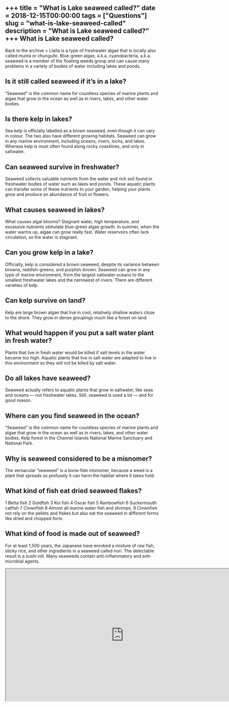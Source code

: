 +++
title = "What is Lake seaweed called?"
date = 2018-12-15T00:00:00
tags = ["Questions"]
slug = "what-is-lake-seaweed-called"
description = "What is Lake seaweed called?"
+++
What is Lake seaweed called?
----------------------------

Back to the archive &gt; Llaita is a type of freshwater algae that is locally also called munta or chungullo. Blue-green algae, a.k.a. cyanobacteria, a.k.a. seaweed is a member of the floating weeds group and can cause many problems in a variety of bodies of water including lakes and ponds.

Is it still called seaweed if it’s in a lake?
---------------------------------------------

“Seaweed” is the common name for countless species of marine plants and algae that grow in the ocean as well as in rivers, lakes, and other water bodies.

Is there kelp in lakes?
-----------------------

Sea kelp is officially labelled as a brown seaweed, even though it can vary in colour. The two also have different growing habitats. Seaweed can grow in any marine environment, including oceans, rivers, lochs, and lakes. Whereas kelp is most often found along rocky coastlines, and only in saltwater.

Can seaweed survive in freshwater?
----------------------------------

Seaweed collects valuable nutrients from the water and rich soil found in freshwater bodies of water such as lakes and ponds. These aquatic plants can transfer some of these nutrients to your garden, helping your plants grow and produce an abundance of fruit or flowers.

What causes seaweed in lakes?
-----------------------------

What causes algal blooms? Stagnant water, high temperature, and excessive nutrients stimulate blue-green algae growth. In summer, when the water warms up, algae can grow really fast. Water reservoirs often lack circulation, so the water is stagnant.

Can you grow kelp in a lake?
----------------------------

Officially, kelp is considered a brown seaweed, despite its variance between browns, reddish-greens, and purplish-brown. Seaweed can grow in any type of marine environment, from the largest saltwater oceans to the smallest freshwater lakes and the narrowest of rivers. There are different varieties of kelp.

Can kelp survive on land?
-------------------------

Kelp are large brown algae that live in cool, relatively shallow waters close to the shore. They grow in dense groupings much like a forest on land.

What would happen if you put a salt water plant in fresh water?
---------------------------------------------------------------

Plants that live in fresh water would be killed if salt levels in the water became too high. Aquatic plants that live in salt water are adapted to live in this environment so they will not be killed by salt water.

Do all lakes have seaweed?
--------------------------

Seaweed actually refers to aquatic plants that grow in saltwater, like seas and oceans — not freshwater lakes. Still, seaweed is used a lot — and for good reason.

Where can you find seaweed in the ocean?
----------------------------------------

“Seaweed” is the common name for countless species of marine plants and algae that grow in the ocean as well as in rivers, lakes, and other water bodies. Kelp forest in the Channel Islands National Marine Sanctuary and National Park.

Why is seaweed considered to be a misnomer?
-------------------------------------------

The vernacular “seaweed” is a bona-fide misnomer, because a weed is a plant that spreads so profusely it can harm the habitat where it takes hold.

What kind of fish eat dried seaweed flakes?
-------------------------------------------

1 Betta fish 2 Goldfish 3 Koi fish 4 Oscar fish 5 Rainbowfish 6 Suckermouth catfish 7 Clownfish 8 Almost all marine water fish and shrimps. 9 Clownfish not rely on the pellets and flakes but also eat the seaweed in different forms like dried and chopped form.

What kind of food is made out of seaweed?
-----------------------------------------

For at least 1,500 years, the Japanese have enrobed a mixture of raw fish, sticky rice, and other ingredients in a seaweed called nori. The delectable result is a sushi roll. Many seaweeds contain anti-inflammatory and anti-microbial agents.

<iframe allow="accelerometer; autoplay; clipboard-write; encrypted-media; gyroscope; picture-in-picture" allowfullscreen="" class="__youtube_prefs__  epyt-is-override  no-lazyload" data-no-lazy="1" data-origheight="433" data-origwidth="770" data-skipgform_ajax_framebjll="" height="433" id="_ytid_66006" loading="lazy" src="https://www.youtube.com/embed/xXds4U-Iszc?enablejsapi=1&autoplay=0&cc_load_policy=0&cc_lang_pref=&iv_load_policy=1&loop=0&modestbranding=0&rel=1&fs=1&playsinline=0&autohide=2&theme=dark&color=red&controls=1&" title="YouTube player" width="770"></iframe>